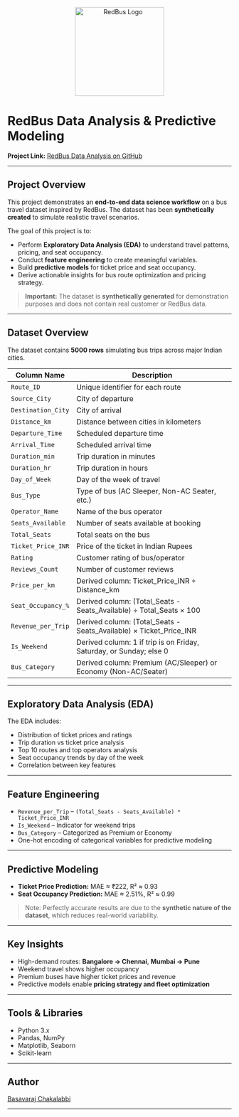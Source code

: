 <p align="center">
    <img src="https://upload.wikimedia.org/wikipedia/commons/1/16/RedBus_logo.svg" width="200" alt="RedBus Logo">
</p>

# RedBus Data Analysis & Predictive Modeling

**Project Link:** [RedBus Data Analysis on GitHub](https://github.com/Basavaraj0127/EDA-and-Machine-Learning-Projects/tree/main/RedBus-Data-Analysis)

---

## Project Overview
This project demonstrates an **end-to-end data science workflow** on a bus travel dataset inspired by RedBus. The dataset has been **synthetically created** to simulate realistic travel scenarios.  

The goal of this project is to:

- Perform **Exploratory Data Analysis (EDA)** to understand travel patterns, pricing, and seat occupancy.
- Conduct **feature engineering** to create meaningful variables.
- Build **predictive models** for ticket price and seat occupancy.
- Derive actionable insights for bus route optimization and pricing strategy.

> **Important:** The dataset is **synthetically generated** for demonstration purposes and does not contain real customer or RedBus data.

---

## Dataset Overview
The dataset contains **5000 rows** simulating bus trips across major Indian cities.

| Column Name             | Description                                                                 |
|-------------------------|-----------------------------------------------------------------------------|
| `Route_ID`              | Unique identifier for each route                                           |
| `Source_City`           | City of departure                                                          |
| `Destination_City`      | City of arrival                                                            |
| `Distance_km`           | Distance between cities in kilometers                                      |
| `Departure_Time`        | Scheduled departure time                                                   |
| `Arrival_Time`          | Scheduled arrival time                                                     |
| `Duration_min`          | Trip duration in minutes                                                   |
| `Duration_hr`           | Trip duration in hours                                                     |
| `Day_of_Week`           | Day of the week of travel                                                  |
| `Bus_Type`              | Type of bus (AC Sleeper, Non-AC Seater, etc.)                              |
| `Operator_Name`         | Name of the bus operator                                                  |
| `Seats_Available`       | Number of seats available at booking                                       |
| `Total_Seats`           | Total seats on the bus                                                     |
| `Ticket_Price_INR`      | Price of the ticket in Indian Rupees                                       |
| `Rating`                | Customer rating of bus/operator                                            |
| `Reviews_Count`         | Number of customer reviews                                                |
| `Price_per_km`          | Derived column: Ticket_Price_INR ÷ Distance_km                             |
| `Seat_Occupancy_%`      | Derived column: (Total_Seats - Seats_Available) ÷ Total_Seats × 100       |
| `Revenue_per_Trip`      | Derived column: (Total_Seats - Seats_Available) × Ticket_Price_INR        |
| `Is_Weekend`            | Derived column: 1 if trip is on Friday, Saturday, or Sunday; else 0        |
| `Bus_Category`          | Derived column: Premium (AC/Sleeper) or Economy (Non-AC/Seater)           |

---

## Exploratory Data Analysis (EDA)
The EDA includes:

- Distribution of ticket prices and ratings
- Trip duration vs ticket price analysis
- Top 10 routes and top operators analysis
- Seat occupancy trends by day of the week
- Correlation between key features

---

## Feature Engineering
- `Revenue_per_Trip` – `(Total_Seats - Seats_Available) * Ticket_Price_INR`  
- `Is_Weekend` – Indicator for weekend trips  
- `Bus_Category` – Categorized as Premium or Economy  
- One-hot encoding of categorical variables for predictive modeling  

---

## Predictive Modeling
- **Ticket Price Prediction:** MAE ≈ ₹222, R² ≈ 0.93  
- **Seat Occupancy Prediction:** MAE ≈ 2.51%, R² ≈ 0.99  

> Note: Perfectly accurate results are due to the **synthetic nature of the dataset**, which reduces real-world variability.

---

## Key Insights
- High-demand routes: **Bangalore → Chennai**, **Mumbai → Pune**  
- Weekend travel shows higher occupancy  
- Premium buses have higher ticket prices and revenue  
- Predictive models enable **pricing strategy and fleet optimization**

---

## Tools & Libraries
- Python 3.x  
- Pandas, NumPy  
- Matplotlib, Seaborn  
- Scikit-learn  

---

## Author
[Basavaraj Chakalabbi](https://github.com/Basavaraj0127)  

---

